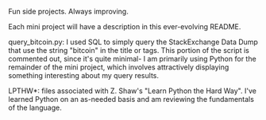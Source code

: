 Fun side projects. Always improving.

Each mini project will have a description in this ever-evolving README.

query_bitcoin.py: I used SQL to simply query the StackExchange Data Dump that use the string "bitcoin" in the title or tags. This portion of the script is commented out, since it's quite minimal- I am primarily using Python for the remainder of the mini project, which involves attractively displaying something interesting about my query results.

LPTHW*: files associated with Z. Shaw's "Learn Python the Hard Way". I've learned Python on an as-needed basis and am reviewing the fundamentals of the language.
